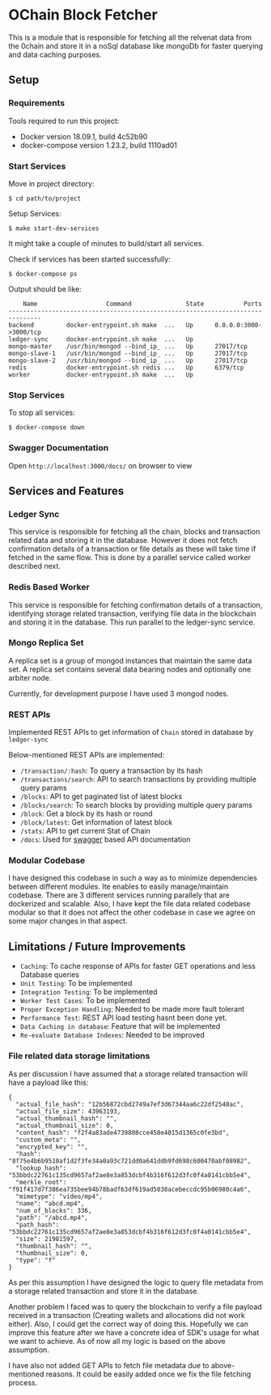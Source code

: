 # OChain Block Fetcher

This is a module that is responsible for fetching all the relvenat data from the 0chain and store it in a noSql database like mongoDb for faster querying and data caching purposes.

## Setup

### Requirements

Tools required to run this project:

- Docker version 18.09.1, build 4c52b90
- docker-compose version 1.23.2, build 1110ad01

### Start Services

Move in project directory:

```
$ cd path/to/project
```

Setup Services:

```
$ make start-dev-services
```

It might take a couple of minutes to build/start all services.

Check if services has been started successfully:

```
$ docker-compose ps
```

Output should be like:

```
    Name                   Command               State           Ports
-------------------------------------------------------------------------------
backend         docker-entrypoint.sh make  ...   Up      0.0.0.0:3000->3000/tcp
ledger-sync     docker-entrypoint.sh make  ...   Up
mongo-master    /usr/bin/mongod --bind_ip_ ...   Up      27017/tcp
mongo-slave-1   /usr/bin/mongod --bind_ip_ ...   Up      27017/tcp
mongo-slave-2   /usr/bin/mongod --bind_ip_ ...   Up      27017/tcp
redis           docker-entrypoint.sh redis ...   Up      6379/tcp
worker          docker-entrypoint.sh make  ...   Up
```

### Stop Services

To stop all services:

```
$ docker-compose down
```

### Swagger Documentation

Open `http://localhost:3000/docs/` on browser to view

## Services and Features

### Ledger Sync

This service is responsible for fetching all the chain, blocks and transaction related data and storing it in the database. However it does not fetch confirmation details of a transaction or file details as these will take time if fetched in the same flow. This is done by a parallel service called worker described next.

### Redis Based Worker

This service is responsible for fetching confirmation details of a transaction, identifying storage related transaction, verifying file data in the blockchain and storing it in the database. This run parallel to the ledger-sync service.

### Mongo Replica Set

A replica set is a group of mongod instances that maintain the same data set. A replica set contains several data bearing nodes and optionally one arbiter node.

Currently, for development purpose I have used 3 mongod nodes.

### REST APIs

Implemented REST APIs to get information of `Chain` stored in database by `ledger-sync`

Below-mentioned REST APIs are implemented:

- `/transaction/:hash`: To query a transaction by its hash
- `/transactions/search`: API to search transactions by providing multiple query params
- `/blocks`: API to get paginated list of latest blocks
- `/blocks/search`: To search blocks by providing multiple query params
- `/block`: Get a block by its hash or round
- `/block/latest`: Get information of latest block
- `/stats`: API to get current Stat of Chain
- `/docs`: Used for [swagger](https://swagger.io/) based API documentation

### Modular Codebase

I have designed this codebase in such a way as to minimize dependencies between different modules. Ite enables to easily manage/maintain codebase. There are 3 different services running parallely that are dockerized and scalable. Also, I have kept the file data related codebase modular so that it does not affect the other codebase in case we agree on some major changes in that aspect.

## Limitations / Future Improvements

- `Caching`: To cache response of APIs for faster GET operations and less Database queries
- `Unit Testing`: To be implemented
- `Integration Testing`: To be implemented
- `Worker Test Cases`: To be implemented
- `Proper Exception Handling`: Needed to be made more fault tolerant
- `Performance Test`: REST API load testing hasnt been done yet.
- `Data Caching in database`: Feature that will be implemented
- `Re-evaluate Database Indexes`: Needed to be improved

### File related data storage limitations

As per discussion I have assumed that a storage related transaction will have a payload like this:

```
{
  "actual_file_hash": "12b56872cbd2749a7ef3d67344aa6c22df2548ac",
  "actual_file_size": 43963193,
  "actual_thumbnail_hash": "",
  "actual_thumbnail_size": 0,
  "content_hash": "f2f4a83ade4739808cce450e4015d1365c0fe3bd",
  "custom_meta": "",
  "encrypted_key": "",
  "hash": "8f75e4b6b9510af1d2f3fe34a0a93c721dd0a641ddb9fd698c600470abf08982",
  "lookup_hash": "53bbdc22761c135cd9657af2ae8e3a853dcbf4b316f612d3fc0f4a0141cbb5e4",
  "merkle_root": "f91f417d7f386ea735bee94b78badf63df619ad5038acebeccdc95b06980c4a6",
  "mimetype": "video/mp4",
  "name": "abcd.mp4",
  "num_of_blocks": 336,
  "path": "/abcd.mp4",
  "path_hash": "53bbdc22761c135cd9657af2ae8e3a853dcbf4b316f612d3fc0f4a0141cbb5e4",
  "size": 21981597,
  "thumbnail_hash": "",
  "thumbnail_size": 0,
  "type": "f"
}
```

As per this assumption I have designed the logic to query file metadata from a storage related transaction and store it in the database.

Another problem I faced was to query the blockchain to verify a file payload received in a transaction (Creating wallets and allocations did not work either). Also, I could get the correct way of doing this. Hopefully we can improve this feature after we have a concrete idea of SDK's usage for what we want to achieve. As of now all my logic is based on the above assumption.

I have also not added GET APIs to fetch file metadata due to above-mentioned reasons. It could be easily added once we fix the file fetching process.
